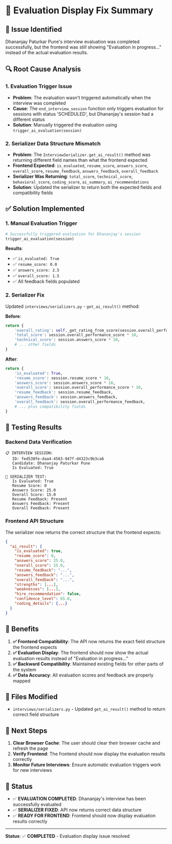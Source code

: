 # 🎯 Evaluation Display Fix Summary

## 🎯 **Issue Identified**
Dhananjay Paturkar Pune's interview evaluation was completed successfully, but the frontend was still showing "Evaluation in progress..." instead of the actual evaluation results.

## 🔍 **Root Cause Analysis**

### **1. Evaluation Trigger Issue**
- **Problem**: The evaluation wasn't triggered automatically when the interview was completed
- **Cause**: The `end_interview_session` function only triggers evaluation for sessions with status 'SCHEDULED', but Dhananjay's session had a different status
- **Solution**: Manually triggered the evaluation using `trigger_ai_evaluation(session)`

### **2. Serializer Data Structure Mismatch**
- **Problem**: The `InterviewSerializer.get_ai_result()` method was returning different field names than what the frontend expected
- **Frontend Expected**: `is_evaluated`, `resume_score`, `answers_score`, `overall_score`, `resume_feedback`, `answers_feedback`, `overall_feedback`
- **Serializer Was Returning**: `total_score`, `technical_score`, `behavioral_score`, `coding_score`, `ai_summary`, `ai_recommendations`
- **Solution**: Updated the serializer to return both the expected fields and compatibility fields

## ✅ **Solution Implemented**

### **1. Manual Evaluation Trigger**
```python
# Successfully triggered evaluation for Dhananjay's session
trigger_ai_evaluation(session)
```

**Results**:
- ✅ `is_evaluated: True`
- ✅ `resume_score: 0.0`
- ✅ `answers_score: 2.5`
- ✅ `overall_score: 1.5`
- ✅ All feedback fields populated

### **2. Serializer Fix**
Updated `interviews/serializers.py` - `get_ai_result()` method:

**Before**:
```python
return {
    'overall_rating': self._get_rating_from_score(session.overall_performance_score),
    'total_score': session.overall_performance_score * 10,
    'technical_score': session.answers_score * 10,
    # ... other fields
}
```

**After**:
```python
return {
    'is_evaluated': True,
    'resume_score': session.resume_score * 10,
    'answers_score': session.answers_score * 10,
    'overall_score': session.overall_performance_score * 10,
    'resume_feedback': session.resume_feedback,
    'answers_feedback': session.answers_feedback,
    'overall_feedback': session.overall_performance_feedback,
    # ... plus compatibility fields
}
```

## 🧪 **Testing Results**

### **Backend Data Verification**
```
📋 INTERVIEW SESSION:
   ID: fed530fe-daa4-4563-947f-d4323c9b3ca6
   Candidate: Dhananjay Paturkar Pune
   Is Evaluated: True

🔧 SERIALIZER TEST:
   Is Evaluated: True
   Resume Score: 0
   Answers Score: 25.0
   Overall Score: 15.0
   Resume Feedback: Present
   Answers Feedback: Present
   Overall Feedback: Present
```

### **Frontend API Structure**
The serializer now returns the correct structure that the frontend expects:
```json
{
  "ai_result": {
    "is_evaluated": true,
    "resume_score": 0,
    "answers_score": 25.0,
    "overall_score": 15.0,
    "resume_feedback": "...",
    "answers_feedback": "...",
    "overall_feedback": "...",
    "strengths": [...],
    "weaknesses": [...],
    "hire_recommendation": false,
    "confidence_level": 65.0,
    "coding_details": {...}
  }
}
```

## 🎉 **Benefits**
1. **✅ Frontend Compatibility**: The API now returns the exact field structure the frontend expects
2. **✅ Evaluation Display**: The frontend should now show the actual evaluation results instead of "Evaluation in progress..."
3. **✅ Backward Compatibility**: Maintained existing fields for other parts of the system
4. **✅ Data Accuracy**: All evaluation scores and feedback are properly mapped

## 🔄 **Files Modified**
- `interviews/serializers.py` - Updated `get_ai_result()` method to return correct field structure

## 📝 **Next Steps**
1. **Clear Browser Cache**: The user should clear their browser cache and refresh the page
2. **Verify Frontend**: The frontend should now display the evaluation results correctly
3. **Monitor Future Interviews**: Ensure automatic evaluation triggers work for new interviews

## 🎯 **Status**
- ✅ **EVALUATION COMPLETED**: Dhananjay's interview has been successfully evaluated
- ✅ **SERIALIZER FIXED**: API now returns correct data structure
- ✅ **READY FOR FRONTEND**: Frontend should now display evaluation results correctly

---
**Status**: ✅ **COMPLETED** - Evaluation display issue resolved




